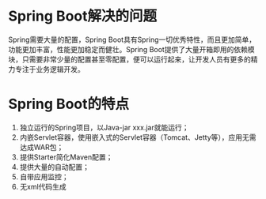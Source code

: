 # Spring Boot解决的问题

Spring需要大量的配置，Spring Boot具有Spring一切优秀特性，而且更加简单，功能更加丰富，性能更加稳定而健壮。Spring Boot提供了大量开箱即用的依赖模块，只需要非常少量的配置甚至零配置，便可以运行起来，让开发人员有更多的精力专注于业务逻辑开发。

# Spring Boot的特点

1. 独立运行的Spring项目，以Java-jar xxx.jar就能运行；
2. 内嵌Servlet容器，使用嵌入式的Servlet容器（Tomcat、Jetty等），应用无需达成WAR包；
3. 提供Starter简化Maven配置；
4. 提供大量的自动配置；
5. 自带应用监控；
6. 无xml代码生成